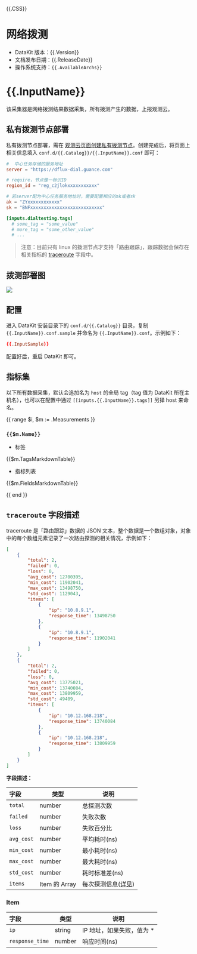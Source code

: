 {{.CSS}}
# 网络拨测

- DataKit 版本：{{.Version}}
- 文档发布日期：{{.ReleaseDate}}
- 操作系统支持：`{{.AvailableArchs}}`

# {{.InputName}}

该采集器是网络拨测结果数据采集，所有拨测产生的数据，上报观测云。

## 私有拨测节点部署

私有拨测节点部署，需在 [观测云页面创建私有拨测节点](https://www.yuque.com/dataflux/doc/phmtep)。创建完成后，将页面上相关信息填入 `conf.d/{{.Catalog}}/{{.InputName}}.conf` 即可：

```toml
#  中心任务存储的服务地址
server = "https://dflux-dial.guance.com"

# require，节点惟一标识ID
region_id = "reg_c2jlokxxxxxxxxxxx"

# 若server配为中心任务服务地址时，需要配置相应的ak或者sk
ak = "ZYxxxxxxxxxxxx"
sk = "BNFxxxxxxxxxxxxxxxxxxxxxxxxxxx"

[inputs.dialtesting.tags]
  # some_tag = "some_value"
  # more_tag = "some_other_value"
  # ...
```

> 注意：目前只有 linux 的拨测节点才支持「路由跟踪」，跟踪数据会保存在相关指标的 [traceroute](#traceroute-字段描述) 字段中。

## 拨测部署图

![](https://zhuyun-static-files-production.oss-cn-hangzhou.aliyuncs.com/images/datakit/dialtesting-net-arch.png)

## 配置

进入 DataKit 安装目录下的 `conf.d/{{.Catalog}}` 目录，复制 `{{.InputName}}.conf.sample` 并命名为 `{{.InputName}}.conf`。示例如下：

```toml
{{.InputSample}}
```

配置好后，重启 DataKit 即可。

## 指标集

以下所有数据采集，默认会追加名为 `host` 的全局 tag（tag 值为 DataKit 所在主机名），也可以在配置中通过 `[[inputs.{{.InputName}}.tags]]` 另择 host 来命名。

{{ range $i, $m := .Measurements }}

### `{{$m.Name}}`

-  标签

{{$m.TagsMarkdownTable}}

- 指标列表

{{$m.FieldsMarkdownTable}}

{{ end }}


## `traceroute` 字段描述

traceroute 是「路由跟踪」数据的 JSON 文本，整个数据是一个数组对象，对象中的每个数组元素记录了一次路由探测的相关情况，示例如下：

```json
[
    {
        "total": 2,
        "failed": 0,
        "loss": 0,
        "avg_cost": 12700395,
        "min_cost": 11902041,
        "max_cost": 13498750,
        "std_cost": 1129043,
        "items": [
            {
                "ip": "10.8.9.1",
                "response_time": 13498750
            },
            {
                "ip": "10.8.9.1",
                "response_time": 11902041
            }
        ]
    },
    {
        "total": 2,
        "failed": 0,
        "loss": 0,
        "avg_cost": 13775021,
        "min_cost": 13740084,
        "max_cost": 13809959,
        "std_cost": 49409,
        "items": [
            {
                "ip": "10.12.168.218",
                "response_time": 13740084
            },
            {
                "ip": "10.12.168.218",
                "response_time": 13809959
            }
        ]
    }
]
```

**字段描述：**

| 字段              | 类型   |  说明                                    |
| :---              | ---    |  ---                                     |
| `total` | number | 总探测次数 |
| `failed` | number | 失败次数 |
| `loss` | number | 失败百分比 |
| `avg_cost` | number | 平均耗时(ns) |
| `min_cost` | number | 最小耗时(ns) |
| `max_cost` | number | 最大耗时(ns) |
| `std_cost` | number | 耗时标准差(ns) |
| `items` | Item 的 Array | 每次探测信息([详见](#Item)) |

### Item

| 字段              | 类型   |  说明                                    |
| :---              | ---    |  ---                                     |
| `ip` | string | IP 地址，如果失败，值为 * |
| `response_time` | number | 响应时间(ns) |

